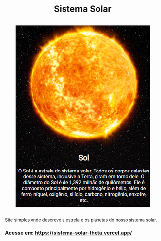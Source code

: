 <h1 align="center">Sistema Solar</h1></br>

<div align="center">
<img src="SistemaSolar.png">
</div></br>

<p>Site simples onde descreve a estrela e os planetas do nosso sistema solar.</p>
<h3>Acesse em: <a href="https://sistema-solar-theta.vercel.app/">https://sistema-solar-theta.vercel.app/</a></h3>
